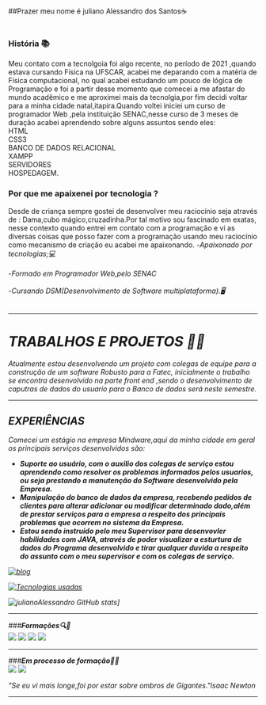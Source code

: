 ##Prazer meu nome é juliano Alessandro dos Santos☕<br><br>
<p>
 <h3>História 📚</h3>
 Meu contato com a tecnolgoia foi algo recente, no período de 2021 ,quando estava cursando Física na UFSCAR, acabei me deparando 
 com a matéria de Física computacional, no qual acabei estudando um pouco de lógica de Programação e foi a partir desse momento que comecei a
 me afastar do mundo acadêmico e me aproximei mais da tecnolgia,por fim decidi voltar  para a minha cidade natal,itapira.Quando voltei iniciei
 um  curso de programador Web ,pela instituição SENAC,nesse curso de 3 meses de duração acabei aprendendo sobre alguns assuntos sendo eles:<br>
 HTML<BR>
 CSS3<BR>
 BANCO DE DADOS RELACIONAL<BR>
 XAMPP<BR>
 SERVIDORES<BR>
 HOSPEDAGEM.<BR>
 <h3>Por que  me apaixenei por tecnologia ? </h3>
 Desde de criança sempre gostei de desenvolver meu raciocínio  seja através de : Dama,cubo mágico,cruzadinha.Por tal motivo sou fascinado em exatas, nesse contexto
 quando entrei em contato com a programação e vi as diversas coisas que posso fazer com a programação usando meu raciocínio como mecanismo de
 criação eu acabei me apaixonando.
-<i>Apaixonado por tecnologias;💻<br><br></i>
-<i>Formado em Programador Web,pelo SENAC<br><br></i>
-<i>Cursando DSM(Desenvolvimento de  Software multiplataforma).🖥️<br><br><i>
 
 <hr>
  <b><h1>TRABALHOS E PROJETOS 🧑‍💼</h1></b>
  <p>Atualmente estou desenvolvendo um projeto com colegas de equipe para a construção de um software Robusto para a Fatec, inicialmente o trabalho se 
    encontra desenvolvido  na parte front end ,sendo o desenvolvimento de caputras de dados do usuario para o Banco de dados será neste  semestre.</p>
 <hr>
  <b><h2>EXPERIÊNCIAS</h2></b>
   <i> Comecei um estágio na empresa Mindware,aqui da minha cidade em geral os principais serviços desenvolvidos são:</i><br>
 <ul>
 <li> <b>Suporte ao usuário, com o auxilio dos colegas de serviço estou aprendendo como resolver os problemas informados pelos usuarios, ou seja prestando a manutenção do Software  desenvolvido pela Empresa.</b><br></li>
 <li> <b>Manipulação do banco de dados da empresa, recebendo pedidos de clientes para alterar adicionar ou modificar determinado dado,além de prestar serviços para a empresa a respeito dos principais problemas que ocorrem  no sistema da Empresa.</b><br></li>
  <li><b>Estou sendo instruido pelo meu Supervisor para desenvovler habilidades com JAVA, através de poder visualizar a esturtura de dados do  Programa desenvolvido e tirar qualquer duvida a respeito do assunto com o meu supervisor e com os colegas de serviço.</b><br></li>
 </ul>
  
  
  
[![blog](https://img.shields.io/badge/LinkedIn-0077B5?style=for-the-badge&logo=linkedin&logoColor=white)](https://www.linkedin.com/in/julianoalessandro/)

[![Tecnologias  usadas](https://github-readme-stats.vercel.app/api/top-langs/?username=julianoAlessandro&exclude_repo=github-readme-stats,anuraghazra.github.io)](https://github.com/anuraghazra/github-readme-stats)

![julianoAlessandro GitHub stats](https://github-readme-stats.vercel.app/api?username=julianoAlessandro&show_icons=true&theme=radical)]
 
 <hr>
  

###<b><i>Formações🔍📖</i></b><br>
<img  src="https://img.shields.io/badge/HTML-239120?style=for-the-badge&logo=html5&logoColor=white">
<img  src="https://img.shields.io/badge/CSS-239120?&style=for-the-badge&logo=css3&logoColor=white">
<img src="https://img.shields.io/badge/Python-3776AB?style=for-the-badge&logo=python&logoColor=white">
<img src = "https://img.shields.io/badge/CSS3-1572B6?style=for-the-badge&logo=css3&logoColor=white">
 <hr>
 
###<b><i>Em processo de formação👨‍💻</i></b><br>
 <img src= "https://img.shields.io/badge/Java-ED8B00?style=for-the-badge&logo=openjdk&logoColor=white">
 <img src = "https://img.shields.io/badge/PHP-777BB4?style=for-the-badge&logo=php&logoColor=white">
 
<i>"Se eu vi mais longe,foi por estar sobre ombros de  Gigantes."Isaac  Newton</i>
 <hr>

